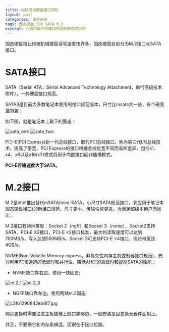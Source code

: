 ```yaml
---
title: 电脑固态硬盘接口辨析
layout: post
categories: 操作系统
tags: 固态硬盘 SSD SATA M.2
excerpt: 介绍电脑不同接口的固态硬盘的区别
---
```

固态硬盘相比传统机械硬盘读写速度快许多，固态硬盘目前分为M.2接口与SATA接口。

# SATA接口

SATA（Serial ATA，Serial Advanced Technology Attachment，串行高级技术附件），一种硬盘接口规范。

SATA3是目前大多数笔记本使用的接口规范版本，尺寸比msata大一些，有个硬壳盒包装；

如下图，就是笔记本上取下的固态：

![sata_one](https://i.loli.net/2018/12/08/5c0b60b71fa9c.jpg)
![sata_two](https://i.loli.net/2018/12/08/5c0b60ae9c878.jpg)

PCI-E(PCI Express)新一代总线接口，取代PCI总线接口，称为第三代I/O总线技术，提高了带宽，PCI Express的接口根据总线位宽不同而有所差异，包括x1、x4、x8以及x16(x2)模式将用于内部接口而非插槽模式。

**PCI-E传输速度大于SATA。**

# M.2接口

M.2是intel推出替代mSATA(mini-SATA，小尺寸SATA规范接口，多应用于笔记本固态硬盘接口)的新接口规范，尺寸更小，传输性能更高，为满足超级本用户而推出；

M.2接口有两种类型：Socket 2（ngff）和Socket 3（nvme），Socket2支持SATA、PCI-E X2接口，PCI-E ×2接口标准，最大的读取速度可以达到700MB/s，写入达到550MB/s。Socket 3可支持PCI-E ×4接口，理论带宽达4GB/s。

NVME(Non-Volatile Memory express，非易失性内存主机控制器接口规范)，充分利用PCIE通道的低延时和并行性，降低AHCI的高延时和提高SATA的性能；

- NVME缺口靠右边，使用一缺固态;

![m.2_1](https://i.loli.net/2018/12/08/5c0b60b31adf5.jpg)
![m.2_0](https://i.loli.net/2018/12/08/5c0b60b4589e0.jpg)

- NGFF缺口靠左边，使用两缺m.2固态;

![c3fb1290842eb6f7.jpg](https://i.loli.net/2018/12/08/5c0bbc1207a8b.jpg)

购买更换时需要注意主板插槽上缺口靠哪边，一般安装是固态条元器件面朝上。

并且，不要把它和内存条搞混，区别在于接口位置。